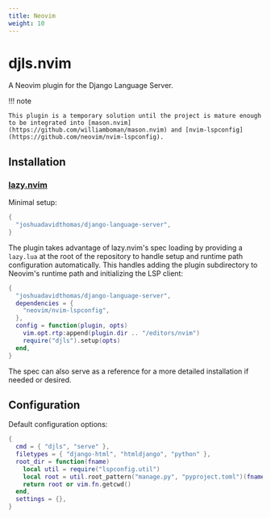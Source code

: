 ```yaml
---
title: Neovim
weight: 10
---
```


# djls.nvim

A Neovim plugin for the Django Language Server.

!!! note

    This plugin is a temporary solution until the project is mature enough to be integrated into [mason.nvim](https://github.com/williamboman/mason.nvim) and [nvim-lspconfig](https://github.com/neovim/nvim-lspconfig).

## Installation

### [lazy.nvim](https://github.com/folke/lazy.nvim)

Minimal setup:

```lua
{
  "joshuadavidthomas/django-language-server",
}
```

The plugin takes advantage of lazy.nvim's spec loading by providing a `lazy.lua` at the root of the repository to handle setup and runtime path configuration automatically. This handles adding the plugin subdirectory to Neovim's runtime path and initializing the LSP client:

```lua
{
  "joshuadavidthomas/django-language-server",
  dependencies = {
    "neovim/nvim-lspconfig",
  },
  config = function(plugin, opts)
    vim.opt.rtp:append(plugin.dir .. "/editors/nvim")
    require("djls").setup(opts)
  end,
}
```

The spec can also serve as a reference for a more detailed installation if needed or desired.

## Configuration

Default configuration options:

```lua
{
  cmd = { "djls", "serve" },
  filetypes = { "django-html", "htmldjango", "python" },
  root_dir = function(fname)
    local util = require("lspconfig.util")
    local root = util.root_pattern("manage.py", "pyproject.toml")(fname)
    return root or vim.fn.getcwd()
  end,
  settings = {},
}
```
